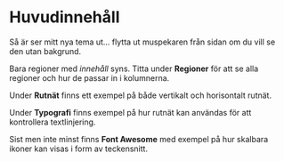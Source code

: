 Huvudinnehåll
=============
Så är ser mitt nya tema ut... flytta ut muspekaren från sidan om du vill se den utan bakgrund.

Bara regioner med *innehåll* syns. Titta under **Regioner** för att se alla regioner och hur de passar in i kolumnerna. 

Under **Rutnät** finns ett exempel på både vertikalt och horisontalt rutnät.

Under **Typografi** finns exempel på hur rutnät kan användas för att kontrollera textlinjering.

Sist men inte minst finns **Font Awesome** med exempel på hur skalbara ikoner kan visas i form av teckensnitt.
